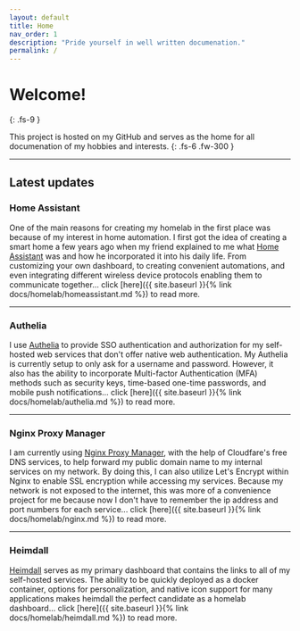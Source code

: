 ```yaml
---
layout: default
title: Home
nav_order: 1
description: "Pride yourself in well written documenation."
permalink: /
---
```



# Welcome!
{: .fs-9 }

This project is hosted on my GitHub and serves as the home for all documenation of my hobbies and interests.
{: .fs-6 .fw-300 }

---

## Latest updates

### Home Assistant

One of the main reasons for creating my homelab in the first place was because of my interest in home automation. I first got the idea of creating a smart home a few years ago when my friend explained to me what [Home Assistant](https://www.home-assistant.io/) was and how he incorporated it into his daily life. From customizing your own dashboard, to creating convenient automations, and even integrating different wireless device protocols enabling them to communicate together... click [here]({{ site.baseurl }}{% link docs/homelab/homeassistant.md %}) to read more.

---

### Authelia

I use [Authelia](https://www.authelia.com/) to provide SSO authentication and authorization for my self-hosted web services that don't offer native web authentication. My Authelia is currently setup to only ask for a username and password. However, it also has the ability to incorporate Multi-factor Authentication (MFA) methods such as security keys, time-based one-time passwords, and mobile push notifications... click [here]({{ site.baseurl }}{% link docs/homelab/authelia.md %}) to read more.

---

### Nginx Proxy Manager

I am currently using [Nginx Proxy Manager](https://nginxproxymanager.com/guide/), with the help of Cloudfare's free DNS services, to help forward my public domain name to my internal services on my network. By doing this, I can also utilize Let's Encrypt within Nginx to enable SSL encryption while accessing my services. Because my network is not exposed to the internet, this was more of a convenience project for me because now I don't have to remember the ip address and port numbers for each service... click [here]({{ site.baseurl }}{% link docs/homelab/nginx.md %}) to read more.

---

### Heimdall

[Heimdall](https://heimdall.site/) serves as my primary dashboard that contains the links to all of my self-hosted services. The ability to be quickly deployed as a docker container, options for personalization, and native icon support for many applications makes heimdall the perfect candidate as a homelab dashboard... click [here]({{ site.baseurl }}{% link docs/homelab/heimdall.md %}) to read more.